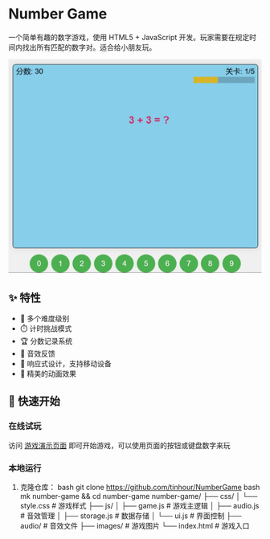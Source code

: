 # Number Game

一个简单有趣的数字游戏，使用 HTML5 + JavaScript 开发。玩家需要在规定时间内找出所有匹配的数字对。适合给小朋友玩。

![游戏截图](screenshots/gameplay.png)

## ✨ 特性

- 🎯 多个难度级别
- ⏱️ 计时挑战模式
- 🏆 分数记录系统
- 🎵 音效反馈
- 📱 响应式设计，支持移动设备
- 🌈 精美的动画效果

## 🚀 快速开始

### 在线试玩

访问 [游戏演示页面](#) 即可开始游戏，可以使用页面的按钮或键盘数字来玩

### 本地运行

1. 克隆仓库：
bash
git clone https://github.com/tinhour/NumberGame
bash
mk number-game && cd number-game
number-game/
├── css/
│ └── style.css # 游戏样式
├── js/
│ ├── game.js # 游戏主逻辑
│ ├── audio.js # 音效管理
│ ├── storage.js # 数据存储
│ └── ui.js # 界面控制
├── audio/ # 音效文件
├── images/ # 游戏图片
└── index.html # 游戏入口